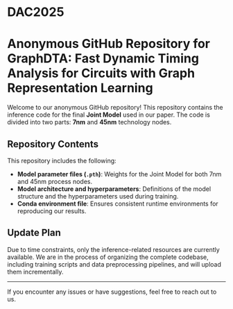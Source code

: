 # DAC2025
# Anonymous GitHub Repository for GraphDTA: Fast Dynamic Timing Analysis for Circuits with Graph Representation Learning

Welcome to our anonymous GitHub repository! This repository contains the inference code for the final **Joint Model** used in our paper. The code is divided into two parts: **7nm** and **45nm** technology nodes.

## Repository Contents

This repository includes the following:

- **Model parameter files (`.pth`)**: Weights for the Joint Model for both 7nm and 45nm process nodes.
- **Model architecture and hyperparameters**: Definitions of the model structure and the hyperparameters used during training.
- **Conda environment file**: Ensures consistent runtime environments for reproducing our results.

## Update Plan

Due to time constraints, only the inference-related resources are currently available. We are in the process of organizing the complete codebase, including training scripts and data preprocessing pipelines, and will upload them incrementally.

---

If you encounter any issues or have suggestions, feel free to reach out to us.
